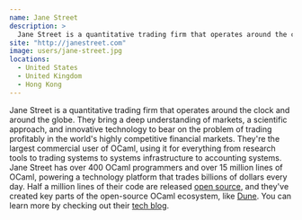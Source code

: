 ```yaml
---
name: Jane Street
description: > 
  Jane Street is a quantitative trading firm that operates around the clock and around the globe
site: "http://janestreet.com"
image: users/jane-street.jpg
locations: 
  - United States
  - United Kingdom
  - Hong Kong
---
```


Jane Street is a quantitative trading firm that operates around the clock and around the globe. They bring a deep understanding of markets, a scientific approach, and innovative technology to bear on the problem of trading profitably in the world's highly competitive financial markets. They're the largest commercial user of OCaml, using it for everything from research tools to trading systems to systems infrastructure to accounting systems. Jane Street has over 400 OCaml programmers and over 15 million lines of OCaml, powering a technology platform that trades billions of dollars every day. Half a million lines of their code are released [open source](http://opensource.janestreet.com), and they've created key parts of the open-source OCaml ecosystem, like [Dune](http://dune.build). You can learn more by checking out their [tech blog](http://blog.janestreet.com).

